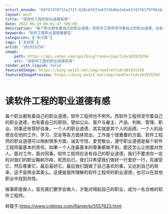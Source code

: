 ```yaml
---
arturl_encode: "68747470733a2f2f:626c6f672e6373646e2e6e65742f617979616436323230322f:61727469636c652f64657461696c732f313031393235323536"
layout: post
title: "读软件工程的职业道德有感"
date: 2022-06-19 00:01:47 +08:00
description: "每个职业都有着自己的职业道德，而软件工程师坚守着自己的职业道德，也有着自己的原则，譬"
keywords: "软件工程职业道德重要性"
categories: ['未分类']
tags: ['无标签']
artid: "101925256"
image:
    path: https://api.vvhan.com/api/bing?rand=sj&artid=101925256
    alt: "读软件工程的职业道德有感"
render_with_liquid: false
featuredImage: https://bing.ee123.net/img/rand?artid=101925256
featuredImagePreview: https://bing.ee123.net/img/rand?artid=101925256
---
```


# 读软件工程的职业道德有感

每个职业都有着自己的职业道德，软件工程师也不例外。而软件工程师坚守着自己的职业道德，也有着自己的原则，譬如公众、客户与雇主、产品、判断、管理、职业、同事还有管好自身。一个人的职业道德，其实就是其个人的品德，一个人的品德会在他的工作，学习，交友等各方面体现出，工作是个很重要的方面。软件工程师的职业道德可以映射很多方面，诚实守信，爱党敬业，遵守职业道德是每个软件工程师最基本的责任，如果一个人连最基本的尊重都做不到，那还怎么让他面对世人，面对工作，面对同事。软件工程师应该有自己的职业道德，我们不要求你一定的对我们的职业鞠躬尽瘁，死而后已，我们只希望我们做好一行爱好一行，先接受它，然后尊重它，最后喜好它。最后我们既做了自己喜欢的事，又达到自己的效率，这不是两全其美么。这便是我所理解的软件工程师的职业道德，也可以在其他职业中找到共性。

做事即是做人，首先我们要学会做人，才能对得起自己的职业，成为一名合格的软件工程师。

转载于:https://www.cnblogs.com/Ranjer/p/5557623.html